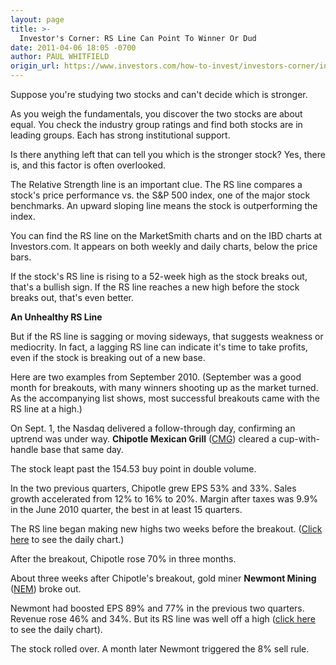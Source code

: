 ```yaml
---
layout: page
title: >-
  Investor's Corner: RS Line Can Point To Winner Or Dud
date: 2011-04-06 18:05 -0700
author: PAUL WHITFIELD
origin_url: https://www.investors.com/how-to-invest/investors-corner/investors-corner-rs-line-can-point-to-winner-or-dud
---
```





Suppose you're studying two stocks and can't decide which is stronger.

  

As you weigh the fundamentals, you discover the two stocks are about equal. You check the industry group ratings and find both stocks are in leading groups. Each has strong institutional support.

  

Is there anything left that can tell you which is the stronger stock? Yes, there is, and this factor is often overlooked.

  

The Relative Strength line is an important clue. The RS line compares a stock's price performance vs. the S&P 500 index, one of the major stock benchmarks. An upward sloping line means the stock is outperforming the index.

  

You can find the RS line on the MarketSmith charts and on the IBD charts at Investors.com. It appears on both weekly and daily charts, below the price bars.

  

If the stock's RS line is rising to a 52-week high as the stock breaks out, that's a bullish sign. If the RS line reaches a new high before the stock breaks out, that's even better.

  

**An Unhealthy RS Line**

  

But if the RS line is sagging or moving sideways, that suggests weakness or mediocrity. In fact, a lagging RS line can indicate it's time to take profits, even if the stock is breaking out of a new base.

  

Here are two examples from September 2010. (September was a good month for breakouts, with many winners shooting up as the market turned. As the accompanying list shows, most successful breakouts came with the RS line at a high.)

  

On Sept. 1, the Nasdaq delivered a follow-through day, confirming an uptrend was under way. **Chipotle Mexican Grill** ([CMG](https://research.investors.com/quote.aspx?symbol=CMG)) cleared a cup-with-handle base that same day.

  

The stock leapt past the 154.53 buy point in double volume.

  

In the two previous quarters, Chipotle grew EPS 53% and 33%. Sales growth accelerated from 12% to 16% to 20%. Margin after taxes was 9.9% in the June 2010 quarter, the best in at least 15 quarters.

  

The RS line began making new highs two weeks before the breakout. ([Click here](/NewsAndAnalysis/PhotoPopup.aspx?path=WEBcmg0407.jpg&docId=568322) to see the daily chart.)

  

After the breakout, Chipotle rose 70% in three months.

  

About three weeks after Chipotle's breakout, gold miner **Newmont Mining** ([NEM](https://research.investors.com/quote.aspx?symbol=NEM)) broke out.

  

Newmont had boosted EPS 89% and 77% in the previous two quarters. Revenue rose 46% and 34%. But its RS line was well off a high ([click here](/NewsAndAnalysis/PhotoPopup.aspx?path=WEBnem0407.jpg&docId=568323) to see the daily chart).

  

The stock rolled over. A month later Newmont triggered the 8% sell rule.




